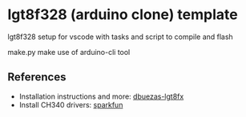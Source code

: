 # lgt8f328 (arduino clone) template

lgt8f328 setup for vscode with tasks and script to compile and flash

make.py make use of arduino-cli tool

## References

* Installation instructions and more:
[dbuezas-lgt8fx](https://github.com/dbuezas/lgt8fx/tree/master)
* Install CH340 drivers: [sparkfun](https://learn.sparkfun.com/tutorials/how-to-install-ch340-drivers/all)
